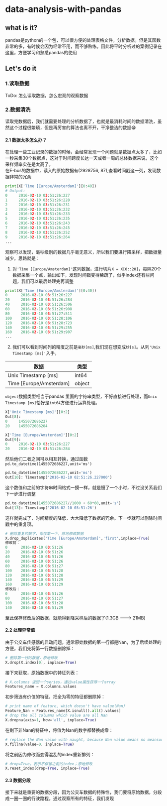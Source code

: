 # data-analysis-with-pandas
## what is it? 

pandas是python的一个包，可以很方便的处理表格文件，分析数据。但是其函数非常的多，有时候会因为经常不用，而不够熟练。因此将平时分析过的案例记录在这里，方便学习和熟悉pandas的使用

## Let's do it
### 1.读取数据
ToDo: 怎么读取数据，怎么宏观的观察数据
### 2.数据清洗
读取完数据后，我们就需要处理的分析数据了，也就是最消耗时间的数据清洗，虽然这个过程很繁琐，但是再厉害的算法也离不开，干净整洁的数据😁
#### 2.1 数据太多怎么办？
在处理一些工业记录的数据的时候，会经常发现一个问题就是数据点太多了，比如一秒采集30个数据点，这对于时间跨度长达一天或者一周的总体数据来说，这个采样频率实在是太高了。   
在E-bus的数据中，读入的原始数据有(2928756, 87),查看时间戳这一列，发现数据非常的冗余
```python
print(X['Time [Europe/Amsterdam]'][0:40])
# Output:
0     2016-02-10 03:51:26:227
1     2016-02-10 03:51:26:228
2     2016-02-10 03:51:26:231
3     2016-02-10 03:51:26:232
4     2016-02-10 03:51:26:233
5     2016-02-10 03:51:26:235
6     2016-02-10 03:51:26:243
7     2016-02-10 03:51:26:245
8     2016-02-10 03:51:26:252
9     2016-02-10 03:51:26:264
...
```
观察可以发现，毫秒级别的数据几乎毫无意义，所以我们要进行降采样，把数据量减少。思路就是：   
1. 对`'Time [Europe/Amsterdam]'`这列数据，进行切片`X = X[0::20]`，每隔20个数据采集一个点，输出如下，发现时间戳变得稀疏了，似乎index还有些问题，我们可以最后处理完再调整
```python
print(X['Time [Europe/Amsterdam]'][0:40])
0      2016-02-10 03:51:26:227
20     2016-02-10 03:51:26:284
40     2016-02-10 03:51:26:506
60     2016-02-10 03:51:26:908
80     2016-02-10 03:51:27:511
100    2016-02-10 03:51:28:106
120    2016-02-10 03:51:28:723
140    2016-02-10 03:51:29:255
160    2016-02-10 03:51:29:907
...
```
2. 我们可以看到时间列的精度之前是`毫秒[ms]`,我们现在想变成`秒[s]`。从列`'Unix Timestamp [ms]'`入手，   

数据  | 类型 |
--------- | --------|
Unix Timestamp [ms] | int64
Time [Europe/Amsterdam] | object

`object`数据类型相当于pandas 里面的字符串类型，不好直接进行处理，而`Unix Timestamp [ms]`恰好是`int64`方便进行运算处理。
```python
X['Unix Timestamp [ms]'][0:2]
Out[8]: 
0     1455072686227
20    1455072686284

X['Time [Europe/Amsterdam]'][0:2]
Out[9]: 
0     2016-02-10 03:51:26:227
20    2016-02-10 03:51:26:284
```
然后他们二者之间可以相互转换，通过函数`pd.to_datetime(1455072686227,unit='ms')`
```python
pd.to_datetime(1455072686227,unit='ms')
Out[10]: Timestamp('2016-02-10 02:51:26.227000')
```
这个数值和之前的字符串时间格式一摸一样，就是慢了一个小时，不过没关系我们下一步进行调整
```python
pd.to_datetime(1455072686227//1000 + 60*60,unit='s')
Out[13]: Timestamp('2016-02-10 03:51:26')
```
这样就完成了，时间精度的降低，大大降低了数据的冗余。下一步就可以删除时间戳中的重复项。
```python
# 删除重复的数字，保存第一个，原地修改数据
X.drop_duplicates('Time [Europe/Amsterdam]','first',inplace=True)
修改前：
0      2016-02-10 03:51:26
20     2016-02-10 03:51:26
40     2016-02-10 03:51:26
60     2016-02-10 03:51:26
80     2016-02-10 03:51:27
100    2016-02-10 03:51:28
120    2016-02-10 03:51:28
140    2016-02-10 03:51:29
160    2016-02-10 03:51:29
修改后：
0      2016-02-10 03:51:26
80     2016-02-10 03:51:27
100    2016-02-10 03:51:28
140    2016-02-10 03:51:29
```
至此保存修改后的数据，就能得到降采样后的数据了(1.3GB ---> 21MB)
#### 2.2 处理异常值
由于公交车传感器的启动问题，通常原始数据的第一行都是Nan，为了后续处理的方便，我们先将第一行数据删除掉：
```python
# 删除第一行的数据，原地修改
X.drop(X.index[0], inplace=True)
```
接下来获取，原始数据中的特征列表：
```python
# X.columns 返回一个series，通过value属性获得一个array
Features_name = X.columns.values
```
初步筛选有价值的特征，把全为零的特征都删除掉：
```python
# print name of feature, which doesn't have value(Nan)
Feature_Nan = Features_name[X.isnull().all().values]
# drop the all columns which value are all Nan
X.dropna(axis=1, how='all', inplace=True)
```
在剩下非Nan的特征中，将值为Nan的数字都替换成零：
```python
# replace the Nan value with naught, because Nan value means no meansure happend
X.fillna(value=0, inplace=True)
```
将之前因为修改而变得混乱的index重新排列：
```python
# drop=True，表示不保留之前的index；原地修改
X.reset_index(drop=True, inplace=True)
```

#### 2.3 数据分段
接下来就是重要的数据分段，因为公交车数据的特殊性，我们要将原始数据，分段成一圈一圈的行驶路程。通过观察所有的特征，我们发现
